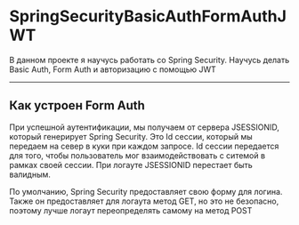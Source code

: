 # SpringSecurityBasicAuthFormAuthJWT
В данном проекте я научусь работать со Spring Security. Научусь делать Basic Auth, Form Auth и авторизацию с помощью JWT

----

## Как устроен Form Auth

При успешной аутентификации, мы получаем от сервера JSESSIONID, который генерирует Spring Security. Это Id сессии, который мы передаем на север в куки 
при каждом запросе. Id сессии передается для того, чтобы пользователь мог взаимодействовать с ситемой в рамках своей сессии.
При логауте JSESSIONID перестает быть валидным.

По умолчанию, Spring Security предоставляет свою форму для логина. Также он предоставляет для логаута метод GET, но это
не безопасно, поэтому лучше логаут переопределять самому на метод POST